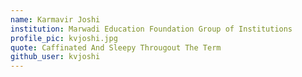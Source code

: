 ```yaml
---
name: Karmavir Joshi
institution: Marwadi Education Foundation Group of Institutions
profile_pic: kvjoshi.jpg
quote: Caffinated And Sleepy Througout The Term
github_user: kvjoshi
---
```

